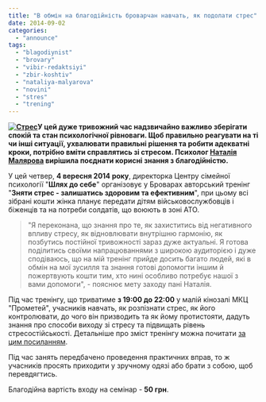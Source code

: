 ```yaml
---
title: "В обмін на благодійність броварчан навчать, як подолати стрес"
date: 2014-09-02
categories: 
  - "announce"
tags: 
  - "blagodiynist"
  - "brovary"
  - "vibir-redaktsiyi"
  - "zbir-koshtiv"
  - "nataliya-malyarova"
  - "novini"
  - "stres"
  - "trening"
---
```


**[![Стрес](https://mpz.brovary.org/wp-content/uploads/2014/09/Stres.jpg)](https://mpz.brovary.org/wp-content/uploads/2014/09/Stres.jpg)У цей дуже тривожний час надзвичайно важливо зберігати спокій та стан психологічної рівноваги. Щоб правильно реагувати на ті чи інші ситуації, ухвалювати правильні рішення та робити адекватні кроки, потрібно вміти справлятись зі стресом. Психолог [Наталія Малярова](https://www.facebook.com/profile.php?id=100001593592524) вирішила поєднати корисні знання з благодійністю.**

У цей четвер, **4 вересня 2014 року**, директорка Центру сімейної психології "**Шлях до себе**" організовує у Броварах авторський тренінг "**Зняти стрес - залишатись здоровим та ефективним**", при цьому всі зібрані кошти жінка планує передати дітям військовослужбовців і біженців та на потреби солдатів, що воюють в зоні АТО.

> "Я переконана, що знання про те, як захиститись від негативного впливу стресу, як відновлювати внутрішню гармонію, як позбутись постійної тривожності зараз дуже актуальні. Я готова поділитись своїми напрацюваннями з широкою аудиторією і дуже сподіваюсь, що на мій тренінг прийде досить багато людей, які в обмін на мої зусилля та знання готові допомогти іншим й пожертвують кошти тим, хто нині особливо потребує нашої з вами допомоги", - пояснює мету заходу пані Наталія.

Під час тренінгу, що триватиме **з 19:00 до 22:00** у малій кінозалі МКЦ "Прометей", учасників навчать, як розпізнати стрес, як його контролювати, до чого він призводить та як йому протистояти, дадуть знання про способи виходу зі стресу та підвищать рівень стресостійськості. Детальніше про зміст тренінгу можна почитати [за цим посиланням](http://www.psyholog.com.ua/archives/1275).

Під час занять передбачено проведення практичних вправ, то ж учасників просять приходити у зручному одязі або брати з собою, щоб перевдягтись.

Благодійна вартість входу на семінар - **50 грн**.
